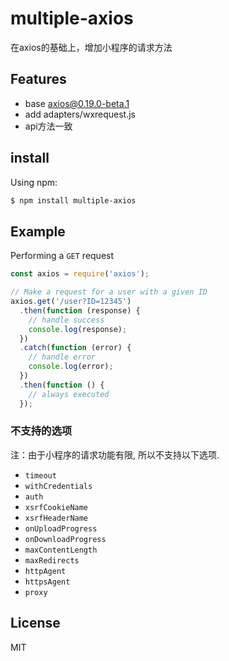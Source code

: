 # multiple-axios

在axios的基础上，增加小程序的请求方法

## Features

- base axios@0.19.0-beta.1
- add adapters/wxrequest.js
- api方法一致

## install

Using npm:

```bash
$ npm install multiple-axios
```

## Example

Performing a `GET` request

```js
const axios = require('axios');

// Make a request for a user with a given ID
axios.get('/user?ID=12345')
  .then(function (response) {
    // handle success
    console.log(response);
  })
  .catch(function (error) {
    // handle error
    console.log(error);
  })
  .then(function () {
    // always executed
  });
```

### 不支持的选项

注：由于小程序的请求功能有限, 所以不支持以下选项.

* `timeout`
* `withCredentials`
* `auth`
* `xsrfCookieName`
* `xsrfHeaderName`
* `onUploadProgress`
* `onDownloadProgress`
* `maxContentLength`
* `maxRedirects`
* `httpAgent`
* `httpsAgent`
* `proxy`


## License

MIT
